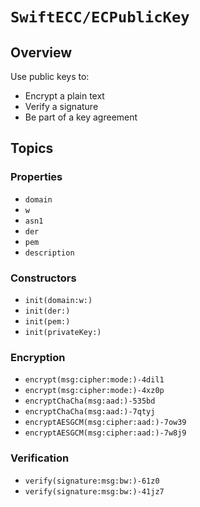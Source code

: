 # ``SwiftECC/ECPublicKey``

## Overview

Use public keys to:

* Encrypt a plain text
* Verify a signature
* Be part of a key agreement

## Topics

### Properties

- ``domain``
- ``w``
- ``asn1``
- ``der``
- ``pem``
- ``description``

### Constructors

- ``init(domain:w:)``
- ``init(der:)``
- ``init(pem:)``
- ``init(privateKey:)``

### Encryption

- ``encrypt(msg:cipher:mode:)-4dil1``
- ``encrypt(msg:cipher:mode:)-4xz0p``
- ``encryptChaCha(msg:aad:)-535bd``
- ``encryptChaCha(msg:aad:)-7qtyj``
- ``encryptAESGCM(msg:cipher:aad:)-7ow39``
- ``encryptAESGCM(msg:cipher:aad:)-7w8j9``

### Verification

- ``verify(signature:msg:bw:)-61z0``
- ``verify(signature:msg:bw:)-41jz7``
